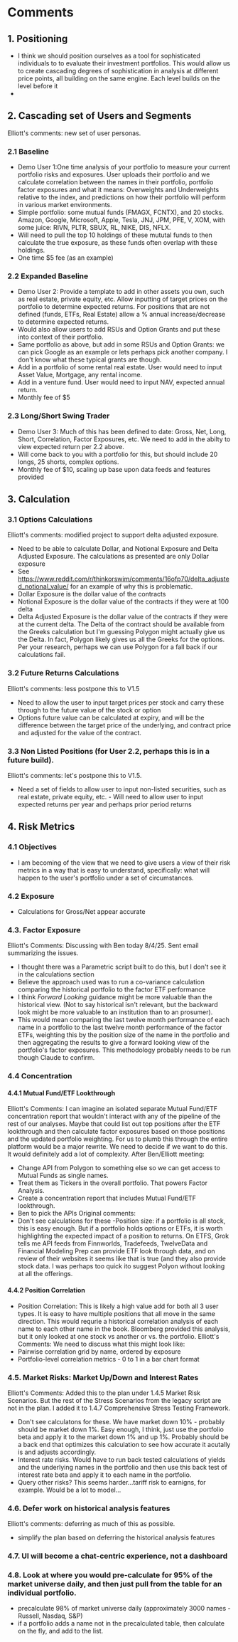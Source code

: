 # Comments
## 1.  Positioning 
- I think we should position ourselves as a tool for sophisticated individuals to to evaluate their investment portfolios. This would allow us to create cascading degrees of sophistication in analysis at different price points, all building on the same engine. Each level builds on the level before it
- 
## 2. Cascading set of Users and Segments
Elliott's comments: new set of user personas.
### 2.1 Baseline
- Demo User 1:One time analysis of your portfolio to measure your current portfolio risks and exposures. User uploads their portfolio and we calculate correlation between the names in their portfolio, portfolio factor exposures and what it means: Overweights and Underweights relative to the index, and predictions on how their portfolio will perform in various market environments. 
- Simple portfolio: some mutual funds (FMAGX, FCNTX), and 20 stocks. Amazon, Google, Microsoft, Apple, Tesla, JNJ, JPM, PFE, V, XOM, with some juice: RIVN, PLTR, SBUX, RL, NIKE, DIS, NFLX. 
- Will need to pull the top 10 holdings of these mututal funds to then calculate the true exposure, as these funds often overlap with these holdings. 
- One time $5 fee (as an example)

### 2.2 Expanded Baseline
- Demo User 2: Provide a template to add in other assets you own, such as real estate, private equity, etc. Allow inputting of target prices on the portfolio to determine expected returns. For positions that are not defined (funds, ETFs, Real Estate) allow a % annual increase/decrease to determine expected returns.  
- Would also allow users to add RSUs and Option Grants and put these into context of their portfolio. 
- Same portfolio as above, but add in some RSUs and Option Grants: we can pick Google as an example or lets perhaps pick another company. I don't know what these typical grants are though. 
- Add in a portfolio of some rental real estate. User would need to input Asset Value, Mortgage, any rental income. 
- Add in a venture fund. User would need to input NAV, expected annual return. 
- Monthly fee of $5

### 2.3 Long/Short Swing Trader
- Demo User 3: Much of this has been defined to date: Gross, Net, Long, Short, Correlation, Factor Exposures, etc.  We need to add in the abilty to view expected return per 2.2 above. 
- Will come back to you with a portfolio for this, but should include 20 longs, 25 shorts, complex options. 
- Monthly fee of $10, scaling up base upon data feeds and features provided 

## 3. Calculation 
### 3.1 Options Calculations
Elliott's comments: modified project to support delta adjusted exposure. 
- Need to be able to calculate Dollar, and Notional Exposure and Delta Adjusted Exposure. The calculations as presented are only Dollar exposure 
- See https://www.reddit.com/r/thinkorswim/comments/16ofp70/delta_adjusted_notional_value/ for an example of why this is problematic. 
- Dollar Exposure is the dollar value of the contracts
- Notional Exposure is the dollar value of the contracts if they were at 100 delta
- Delta Adjusted Exposure is the dollar value of the contracts if they were at the current delta. The Delta of the contract should be available from the Greeks calculation but I'm guessing Polygon might actually give us the Delta. In fact, Polygon likely gives us all the Greeks for the options. Per your research, perhaps we can use Polygon for a fall back if our calculations fail. 
### 3.2 Future Returns Calculations
Elliott's comments: less postpone this to V1.5
- Need to allow the user to input target prices per stock and carry these through to the future value of the stock or option 
- Options future value can be calculated at expiry, and will be the difference between the target price of the underlying, and contract price and adjusted for the value of the contract. 
### 3.3 Non Listed Positions (for User 2.2, perhaps this is in a future build).
Elliott's comments: let's postpone this to V1.5.
- Need a set of fields to allow user to input non-listed securities, such as real estate, private equity, etc.  - Will need to allow user to input expected returns per year and perhaps prior period returns

## 4. Risk Metrics
### 4.1 Objectives 
- I am becoming of the view that we need to give users a view of their risk metrics in a way that is easy to understand, specifically: what will happen to the user's portfolio under a set of circumstances. 
### 4.2 Exposure
- Calculations for Gross/Net appear accurate
### 4.3. Factor Exposure
Elliott's Comments: Discussing with Ben today 8/4/25. Sent email summarizing the issues.
- I thought there was a Parametric script built to do this, but I don't see it in the calculations section
- Believe the approach used was to run a co-variance calculation comparing the historical portfolio to the factor ETF performance 
- I think *Forward Looking* guidance might be more valuable than the historical view.  (Not to say historical isn't relevant, but the backward look might be more valuable to an institution than to an prosumer).
- This would mean comparing the last twelve month performance of each name in a portfolio to the last twelve month performance of the factor ETFs, weighting this by the position size of the name in the portfolio and then aggregating the results to give a forward looking view of the portfolio's factor exposures.  This methodology probably needs to be run though Claude to confirm. 
### 4.4 Concentration
#### 4.4.1 Mutual Fund/ETF Lookthrough
Elliott's Comments: I can imagine an isolated separate Mutual Fund/ETF concentration report that wouldn't interact with any of the pipeline of the rest of our analyses.  Maybe that could list out top positions after the ETF lookthrough and then calculate factor exposures based on those positions and the updated portfolio weighting. For us to plumb this through the entire platform would be a major rewrite.  We need to decide if we want to do this. It would definitely add a lot of complexity.
After Ben/Elliott meeting:
- Change API from Polygon to something else so we can get access to Mutual Funds as single names.
- Treat them as Tickers in the overall portfolio.  That powers Factor Analysis.
- Create a concentration report that includes Mutual Fund/ETF lookthrough.
- Ben to pick the APIs
Original comments:
- Don't see calculations for these
-Position size: if a portfolio is all stock, this is easy enough. But if a portfolio holds options or ETFs, it is worth highlighting the expected impact of a position to returns. On ETFS, Grok tells me API feeds from Finnworlds, Tradefeeds, TwelveData  and Financial Modeling Prep can provide ETF look through data, and on review of their websites it seems like that is true (and they also provide stock data. I was perhaps too quick ito suggest Polyon without looking at all the offerings.

#### 4.4.2 Position Correlation
- Position Correlation: This is likely a high value add for both all 3 user types. It is easy to have multiple positions that all move in the same direction. This would requrie a historical correlation analysis of each name to each other name in the book. Bloomberg provided this analysis, but it only looked at one stock vs another or vs. the portfolio. 
Elliott's Comments: We need to discuss what this might look like:
- Pairwise correlation grid by name, ordered by exposure
- Portfolio-level correlation metrics - 0 to 1 in a bar chart format

### 4.5. Market Risks: Market Up/Down and Interest Rates
Elliott's Comments: Added this to the plan under 1.4.5 Market Risk Scenarios.  But the rest of the Stress Scenarios from the legacy script are not in the plan. I added it to 1.4.7 Comprehensive Stress Testing Framework. 
- Don't see calculatons for these.
We have market down 10% - probably should be market down 1%. Easy enough, I think, just use the portfolio beta and apply it to the market down 1% and up 1%. Probably should be a back end that optimizes this calculation to see how accurate it acutally is and adjusts accordingly. 
- Interest rate risks. Would have to run back tested calculations of yields and the underlying names in the portfolio and then use this back test of interest rate beta and apply it to each name in the portfolio. 
- Query other risks? This seems harder...tariff risk to earnigns, for example. Would be a lot to model...

### 4.6. Defer work on historical analysis features
Elliott's comments: deferring as much of this as possible.
- simplify the plan based on deferring the historical analysis features

### 4.7. UI will become a chat-centric experience, not a dashboard

### 4.8. Look at where you would pre-calculate for 95% of the market universe daily, and then just pull from the table for an individual portfolio.
- precalculate 98% of market universe daily (approximately 3000 names - Russell, Nasdaq, S&P)
- if a portfolio adds a name not in the precalculated table, then calculate on the fly, and add to the list.
